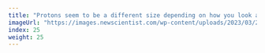 ```yaml
---
title: "Protons seem to be a different size depending on how you look at them"
imageUrl: "https://images.newscientist.com/wp-content/uploads/2023/03/29150533/SEI_150114785.jpg?width=600"
index: 25
weight: 25
---
```

